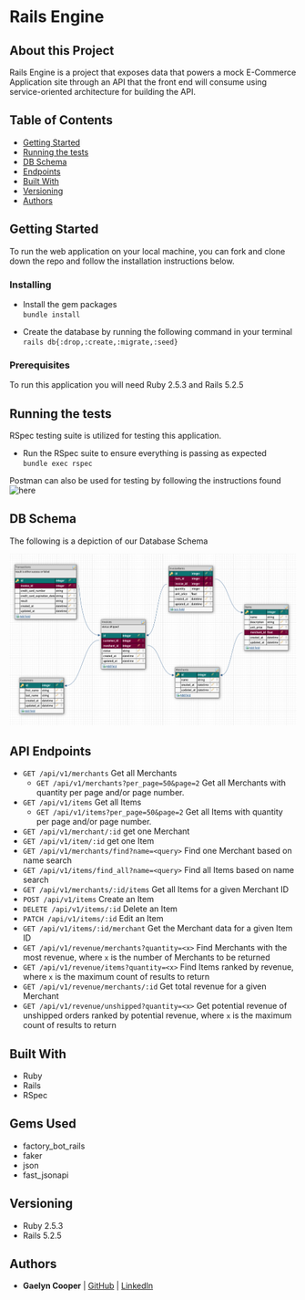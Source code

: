 # Rails Engine

## About this Project
Rails Engine is a project that exposes data that powers a mock E-Commerce Application site through an API that the front end will consume using service-oriented architecture for building the API.

## Table of Contents

  - [Getting Started](#getting-started)
  - [Running the tests](#running-the-tests)
  - [DB Schema](#db-schema)
  - [Endpoints](#endpoints)
  - [Built With](#built-with)
  - [Versioning](#versioning)
  - [Authors](#authors)

## Getting Started

To run the web application on your local machine, you can fork and clone down the repo and follow the installation instructions below.


### Installing

- Install the gem packages  
`bundle install`

- Create the database by running the following command in your terminal
`rails db{:drop,:create,:migrate,:seed}`

### Prerequisites

To run this application you will need Ruby 2.5.3 and Rails 5.2.5

## Running the tests
RSpec testing suite is utilized for testing this application.
- Run the RSpec suite to ensure everything is passing as expected  
`bundle exec rspec`

Postman can also be used for testing by following the instructions found ![here](https://backend.turing.edu/module3/projects/rails_engine/)

## DB Schema
The following is a depiction of our Database Schema

 ![Rails Engine Schema](assets/README-f3a799e1.png)

## API Endpoints
- `GET /api/v1/merchants` Get all Merchants
  - `GET /api/v1/merchants?per_page=50&page=2` Get all Merchants with quantity per page and/or page number.
- `GET /api/v1/items` Get all Items
  - `GET /api/v1/items?per_page=50&page=2` Get all Items with quantity per page and/or page number.
- `GET /api/v1/merchant/:id` get one Merchant
- `GET /api/v1/item/:id` get one Item
- `GET /api/v1/merchants/find?name=<query>` Find one Merchant based on name search
- `GET /api/v1/items/find_all?name=<query>` Find all Items based on name search
- `GET /api/v1/merchants/:id/items` Get all Items for a given Merchant ID
- `POST /api/v1/items` Create an Item
- `DELETE /api/v1/items/:id` Delete an Item
- `PATCH /api/v1/items/:id` Edit an Item
- `GET /api/v1/items/:id/merchant` Get the Merchant data for a given Item ID
- `GET /api/v1/revenue/merchants?quantity=<x>` Find Merchants with the most revenue, where `x` is the number of Merchants to be returned
- `GET /api/v1/revenue/items?quantity=<x>` Find Items ranked by revenue, where `x` is the maximum count of results to return
- `GET /api/v1/revenue/merchants/:id` Get total revenue for a given Merchant
- `GET /api/v1/revenue/unshipped?quantity=<x>` Get potential revenue of unshipped orders ranked by potential revenue, where `x` is the maximum count of results to return


## Built With
- Ruby
- Rails
- RSpec

## Gems Used
- factory_bot_rails
- faker
- json
- fast_jsonapi

## Versioning
- Ruby 2.5.3
- Rails 5.2.5

## Authors
- **Gaelyn Cooper**
| [GitHub](https://github.com/gaelyn) |
  [LinkedIn](https://www.linkedin.com/in/gaelyn-cooper/)
